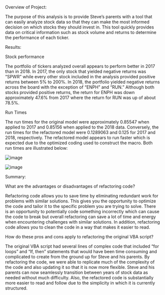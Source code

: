 Overview of Project:

The purpose of this analysis is to provide Steve’s parents with a tool that can easily analyze stock data so that they can make the most informed decision on which stocks they should invest in. This tool quickly provides data on critical information such as stock volume and returns to determine the performance of each ticker.

Results:

Stock performance

The portfolio of tickers analyzed overall appears to perform better in 2017 than in 2018. In 2017, the only stock that yielded negative returns was “SPWR” while every other stock included in the analysis provided positive returns between 5% to 200%. In 2018, the portfolio yielded negative returns across the board with the exception of “ENPH” and “RUN.” Although both stocks provided positive returns, the return for ENPH was down approximately 47.6% from 2017 where the return for RUN was up of about 78.5%. 

Run Times

The run times for the original model were approximately 0.85547 when applied to 2017 and 0.85156 when applied to the 2018 data. Conversely, the run times for the refactored model were 0.1289063 and 0.125 for 2017 and 2018, respectively. The refactored model appears to run faster which is expected due to the optimized coding used to construct the macro. Both run times are illustrated below:

![image](https://user-images.githubusercontent.com/107585908/176046634-ddf05eaa-4792-4144-a6e6-4c1a499148bc.png)

![image](https://user-images.githubusercontent.com/107585908/176046646-ea6402d3-0b48-4d8d-9dfc-f53b3288f1d4.png)

Summary:

What are the advantages or disadvantages of refactoring code?

Refactoring code allows you to save time by eliminating redundant work for problems with similar solutions. This gives you the opportunity to optimize the code and tailor it to the specific problem you are trying to solve. There is an opportunity to potentially code something incorrectly which can cause the code to break but overall refactoring can save a lot of time and energy when encountering challenges with similar solutions. In addition, refactoring code allows you to clean the code in a way that makes it easier to read. 

How do these pros and cons apply to refactoring the original VBA script?

The original VBA script had several lines of complex code that included “for loops” and “If, then” statements that would have been time consuming and complicated to create from the ground up for Steve and his parents. By refactoring the code, we were able to replicate much of the complexity of the code and also updating it so that it is now more flexible. Steve and his parents can now seamlessly transition between years of stock data as needed without much difficulty. Also, the refactored code is substantially more easier to read and follow due to the simplicity in which it is currently structured.

